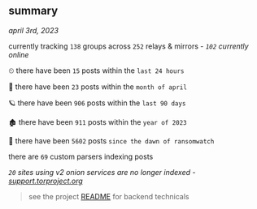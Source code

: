 
## summary
_april 3rd, 2023_

currently tracking `138` groups across `252` relays & mirrors - _`102` currently online_

⏲ there have been `15` posts within the `last 24 hours`

🦈 there have been `23` posts within the `month of april`

🪐 there have been `906` posts within the `last 90 days`

🏚 there have been `911` posts within the `year of 2023`

🦕 there have been `5602` posts `since the dawn of ransomwatch`

there are `69` custom parsers indexing posts

_`20` sites using v2 onion services are no longer indexed - [support.torproject.org](https://support.torproject.org/onionservices/v2-deprecation/)_

> see the project [README](https://github.com/joshhighet/ransomwatch#ransomwatch--) for backend technicals
